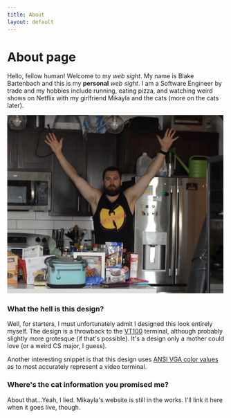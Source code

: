 ```yaml
---
title: About
layout: default
---
```

# About page
<div id="postcontainer">
  <p>Hello, fellow human!  Welcome to my <em>web sight</em>.  My name is Blake Bartenbach and this is my
<strong>personal</strong> <em>web sight</em>.  I am a Software Engineer by trade and my hobbies include running, eating pizza, and 
watching weird shows on Netflix with my girlfriend Mikayla and the cats (more on the cats later).</p>

<div id="about-image-container">
  <img id="about-image" alt="me being weird" src="/assets/images/why.png" width="500px"/>
</div>

<h3>What the hell is this design?</h3>
<p>Well, for starters, I must unfortunately admit I designed this look entirely myself.  The design is a throwback to the <a href="https://en.wikipedia.org/wiki/VT100">VT100</a> terminal, although probably slightly more grotesque (if that's possible).  It's a design only a mother could love (or a weird CS major, I guess).</p>
<p>Another interesting snippet is that this design uses <a href="https://en.wikipedia.org/wiki/ANSI_escape_code">ANSI VGA color values</a> as to most accurately represent a video terminal.</p>

<h3>Where's the cat information you promised me?</h3>
<p>About that...Yeah, I lied.  Mikayla's website is still in the works.  I'll link it here when it goes live, though.</p>
</div>
